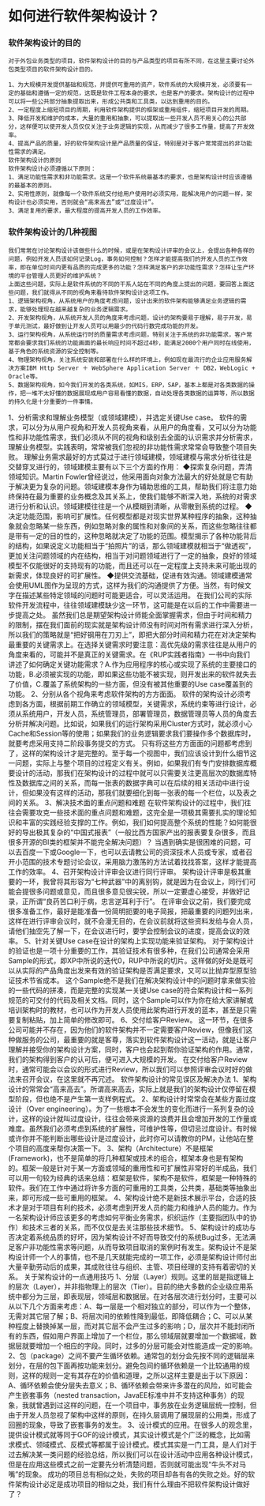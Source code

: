 # 如何进行软件架构设计？

### 软件架构设计的目的

    对于外包业务类型的项目，软件架构设计的目的与产品类型的项目有所不同，在这里主要讨论外包类型项目的软件架构设计目的。
    
    1、为大规模开发提供基础和规范，并提供可重用的资产，软件系统的大规模开发，必须要有一定的基础和遵循一定的规范，这既是软件工程本身的要求，也是客户的要求。架构设计的过程中可以将一些公共部分抽象提取出来，形成公共类和工具类，以达到重用的目的。
    2、一定程度上缩短项目的周期，利用软件架构提供的框架或重用组件，缩短项目开发的周期。
    3、降低开发和维护的成本，大量的重用和抽象，可以提取出一些开发人员不用关心的公共部分，这样便可以使开发人员仅仅关注于业务逻辑的实现，从而减少了很多工作量，提高了开发效率。
    4、提高产品的质量，好的软件架构设计是产品质量的保证，特别是对于客户常常提出的非功能性需求的满足。
    软件架构设计的原则
    软件架构设计必须遵循以下原则：
    1、满足功能性需求和非功能需求。这是一个软件系统最基本的要求，也是架构设计时应该遵循的最基本的原则。
    2、实用性原则，就像每一个软件系统交付给用户使用时必须实用，能解决用户的问题一样，架构设计也必须实用，否则就会“高来高去”或“过度设计”。
    3、满足复用的要求，最大程度的提高开发人员的工作效率。
    
  ### 软件架构设计的几种视图
    
    我们常常在讨论架构设计该做些什么的时候，或是在架构设计评审的会议上，会提出各种各样的问题，例如开发人员该如何记录Log，事务如何控制？怎样才能提高我们的开发人员的工作效率，即在单位时间内更有品质的完成更多的功能？怎样满足客户的非功能性需求？怎样让生产环境的平台管理人员更好的维护系统？
    上面这些问题，实际上是软件系统的不同的干系人站在不同的角度上提出的问题，要回答上面这些问题，我们就得从不同的视角来看待软件架构设计这项工作。
    1、逻辑架构视角，从系统用户的角度考虑问题，设计出来的软件架构能够满足业务逻辑的需求，能够处理现在越来越复杂的业务逻辑需求。
    2、开发架构视角，从系统开发人员的角度来考虑问题，设计的架构要易于理解，易于开发，易于单元测试，最好做到让开发人员可以用最少的代码行数完成功能的开发。
    3、运行架构视角，从系统运行时的质量需求考虑问题，特别关注于系统的非功能需求，客户常常都会要求我们系统的功能画面的最长响应时间不超过4秒，能满足2000个用户同时在线使用，基于角色的系统资源的安全控制等。
    4、物理架构视角，关注系统安装和部署在什么样的环境上，例如现在最流行的企业应用服务解决方案IBM Http Server ＋ WebSphere Application Server ＋ DB2，WebLogic + Oracle等。
    5、数据架构视角，如今我们开发的各类系统，如MIS，ERP，SAP，基本上都是对各类数据的操作，把一堆不太好懂的数据展现成用户容易看懂的数据，自动处理各类数据的运算等，所以数据的持久化是十分重要的一件事情。
1、分析需求和理解业务模型（或领域建模），并选定关键Use case。
    软件的需求，可以分为从用户视角和开发人员视角来看，从用户的角度看，又可以分为功能性和非功能性需求，我们必须从不同的视角和级别去全面的认识需求并分析需求，理解业务模型。实践表明，常常被我们忽视的非功能性需求常常会导致整个项目失败。
    理解业务需求最好的方式莫过于进行领域建模，领域建模与需求分析往往是交替穿叉进行的，领域建模主要有以下三个方面的作用：
    ◆探索复杂问题，弄清领域知识。Martin Fowler曾经说过，他采用面向对象方法最大的好处就是它有助于解决更为复杂的问题。领域建模本身作为辅助思维的工具，帮助我们将注意力始终保持在最为重要的业务概念及其关系上，使我们能够不断深入地，系统的对需求进行分析和认识。领域建模往往是一个从模糊到清晰，从零散到系统的过程。
    ◆决定功能范围，影响可扩展性。任何模型都是对现实世界某种程序的抽象，这种抽象就会忽略某一些东西，例如忽略对象的属性和对象间的关系，而这些忽略往往都是带有一定的目的性的，这种忽略就决定了功能的范围。模型揭示了各种功能背后的结构，如果说定义功能相当于“拍照片”的话，那么领域建模就相当于“做透视”，更加关注问题领域的内在结构，相当于对问题领域进行了一定的抽象，良好的领域模型不仅能很好的支持现有的功能，而且还可以在一定程度上支持未来可能出现的新需求，体现良好的可扩展性。
    ◆提供交流基础，促进有效沟通。领域建模通常会使用UML图作为呈现的方式，这样为我们的沟通提供了方便。当然，有时候文字在描述某些特定领域的问题时可能更适合，可以灵活运用。
    在我们公司的实际软件开发流程中，往往领域建模缺少这一环节，这可能是在以后的工作中需要进一步提高之处。
    虽然我们总是期望架构设计师能全面掌握需求，但由于时间和精力的限制，摆在我们面前的现实就是架构设计师没有时间对所有需求进行深入分析，所以我们的策略就是“把好钢用在刀刃上”，即把大部分时间和精力花在对决定架构最重要的关键需求上。在选择关键需求时要注意：高优先级的需求往往是从用户的角度来看的，可能并不是真正的关键需求。在《RUP实践者指南》一书中向我们讲述了如何确定关键功能需求？A.作为应用程序的核心或实现了系统的主要接口的功能，B.必须被实现的功能，即如果这些功能不被实现，则开发出来的软件就失去了价值，C.覆盖了系统架构的一些方面，但没有被其他重要的Use case覆盖到的功能。
    2、分别从各个视角来考虑软件架构的方方面面。
    软件的架构设计必须考虑到各方面，根据前期工作确立的领域模型，关键需求，系统约束等进行设计，必须从系统用户，开发人员，系统管理员，部署管理员，数据管理员等人员的角度去分析并解决问题。比如说，如果我们的运行架构采用Cluster方式时，就必须小心Cache和Session等的使用；如果我们的业务逻辑要求我们要操作多个数据库时，就要考虑采用支持二阶段事务提交的方式。
    只有将这些方方面面的问题都考虑到了，这样的架构设计才是完整的。至于每一个视图中，我们应该设计到什么细节这一问题，实际上与整个项目的过程定义有关。例如，如果我们有专门安排数据库概要设计的活动，那我们在架构设计的过程中就可以只需要关注更高层次的数据库特性及数据库之间的关系，而每一张表的数据字典可以在后续的相关活动中进行设计，但如果没有这样的活动，那我们就要细化到每一张表的每一个栏位，以及表之间的关系。
    3、解决技术面的重点问题和难题
    在软件架构设计的过程中，我们往往会需要攻克一些技术面的重点问题和难题，这完全是一项极其需要扎实的理论知识和丰富的实践经验支撑的工作。例如，我们如何提高整个系统的性能？如何能很好的导出极其复杂的“中国式报表”（一般比西方国家产出的报表要复杂很多，而且很多开源的BI类的框架并不能完全解决问题）？
    当遇到确实是很困难的问题，可以去百度一下或Google一下，也可以去请教公司的资深技术人员或专家，或者召开小范围的技术专题讨论会议，采用脑力激荡的方法试着找找答案，这样才能提高工作的效率。
    4、召开架构设计评审会议进行同行评审。
    架构设计评审是极其重要的一环，我曾将其形容为“七种武器”中的离别钩，就是因为在会议上，同行们可能会提很多问题或意见，而且很多意见很尖锐，所以一定要虚心接受，并做好记录，正所谓“良药苦口利于病，忠言逆耳利于行”。
    在评审会议之前，我们要完成很多准备工作，最好是能准备一份简明扼要的电子简报，把最重要的问题列出来，这样在进行评审会议时，就不会漫无目的，在会议前就将这些资料发给与会人员，请他们抽空先了解一下，在会议进行时，要学会控制会议的进度，提高会议的效率。
    5、针对关键Use case在设计的架构上实现功能来验证架构。
    对于架构设计的验证也是一项十分重要的工作，其验证技术有很多种，在我们公司通常会采用Sample的形式，即XP中所说的迭代0，RUP中所说的切片。这样做的好处是既可以从实际的产品角度出发来有效的验证架构是否满足要求，又可以比抛弃型原型验证技术节省成本。
    这个Sample绝不是我们在解决架构设计中的问题时拿来做实验的一些代码的拼凑，而是完整的实现某一关键Use case的符合架构设计和一系列规范的可交付的代码及相关文档。同时，这个Sample可以作为你在给大家讲解或培训架构时的教材，也可以作为开发人员使用此架构进行开发的蓝本，甚至是只需要复制粘贴，加上简单的修改即可。
    6、交付给客户Review。
    这一环节，在很多公司可能并不存在，因为他们的软件架构并不一定需要客户Review，但像我们这种做服务的公司，最重要的就是客尊，落实到软件架构设计这一活动，就是让客户理解并接受你的架构设计方案，同时，客户也会起到帮你验证架构的作用。通常，我们的架构得到客户的认可后，便可进入大规模的开发。
    在交付给客户Review时，通常可能会以会议的形式进行Review，所以我们可以参照评审会议时好的做法来召开会议，在这里就不再冗述。
软件架构设计的常见误区及解决办法 
    1、架构设计的常常会“高来高去”。所谓高来高去，实际上就是我们的架构设计仅停留在模型阶段，但也绝不是产生第一支样例程式。
    2、架构设计时常常会在某些方面过度设计（Over engineering）。为了一些根本不会发生的变化而进行一系列复杂的设计，这样的设计就叫过度设计，往往会带来资源的浪费并且会增加开发的工作量或难度。虽然我们必须考虑到系统的扩展性，可维护性等，但切忌过度设计。有时候或许你并不能判断出哪些设计是过度设计，此时你可以请教你的PM，让他站在整个项目的高度来帮你决策一下。
    3、架构（Architecture）不是框架(Framework)，也不是简单的将几种框架或技术的组合，框架本身也是有架构的。框架一般是针对于某一方面或领域的重用性和可扩展性非常好的半成品，我们可以用一句较为经典的话来总结：框架是软件，架构不是软件，框架是一种特殊的软件。我们在工作中通过将许多方面的可重用的工具类，公共类，基础类等抽象出来，即可形成一些可重用的框架。
    4、架构设计绝不是新技术展示平台，合适的技术才是对于项目有利的技术，必须考虑到开发人员的能力和维护人员的能力。作为一名架构设计师应该更多的考虑如何平衡业务需求，织织运作（主要指团队中的协作）和技术三者的关系，而不仅仅是去关注那些技术细节。
    5、架构设计的成功与否决定着系统品质的好坏，因为架构设计不好而导致交付的系统Bug过多，无法满足客户非功能性需求等问题，从而导致项目取消的案例时有发生。架构设计不是架构设计师一个人的事情，也不是几天就能完成的一项工作，必须是架构设计师付出大量辛勤劳动后的成果，其成败往往与组织、主管、项目经理的支持有着密切的关系。
    关于架构设计的一点通用技巧
    1、分层（Layer）规则。这里的层是指逻辑上的层次（Layer），并非指物理上的层次（Tier）。目前的绝大多数的企业级应用系统中都分为三层，即表现层，领域层和数据层。在对各层次进行划分时，主要可以从以下几个方面来考虑：A、每一层是一个相对独立的部分，可以作为一个整体，无需对其它层了解；B、将层次间的依赖性降到最低，即降低耦合；C、可以从某种程度上替换掉某一层，而对其它层不会产生过多的影响；D，层次并不能封闭所有的东西，假如用户界面上增加了一个栏位，那么领域层就要增加一个数据域，数据层就要增加一个相应的字段。同时，过多的分层可能会对性能造成一定的影响。
    2、包（package）之间不要产生循环依赖。通常包的划分会先按不同的逻辑层来划分，在层的包下面再按功能来划分。避免包间的循环依赖是一个比较通用的规则，这样的规则一定有其存在的价值和道理，之所以这样主要是出于以下原因：A、循环依赖会使分层失去意义；B、循环依赖会带来许多潜在的风险，如可能会产生嵌套事务（nested transaction，JavaEE标准中并不支持这种事务）的现象，我就曾遇到过这样的问题，在一个项目中，事务放在业务逻辑层统一控制，但由于开发人员忽视了架构中这样的原则，在持久层调用了展现层的公用类，形成了回圈的现象，导致了嵌套事务的发生。
    3、设计模式的应用。在很多人的观念里，提供设计模式就等同于GOF的设计模式，其实设计模式是个广泛的概念，比如需求模式、领域模式、反模式等都属于设计模式。模式其实是一门工具，是人们对于过去解决某一类问题的经验总结，所以我们可以在设计活动中应用各种设计模式，但是在应用这些模式之前一定要先分析清楚问题，否则就可能出现“牛头不对马嘴”的现象。
    成功的项目总有相似之处，失败的项目却各有各的失败之处。好的软件架构设计必定是成功项目的相似之处，我们有什么理由不把软件架构设计做好了？